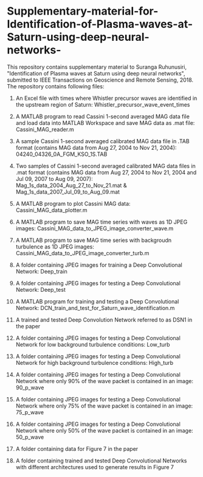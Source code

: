 # Supplementary-material-for-Identification-of-Plasma-waves-at-Saturn-using-deep-neural-networks-
This repository contains supplementary material to Suranga Ruhunusiri, "Identification of Plasma waves at Saturn  using deep neural networks", submitted to  IEEE Transactions on Geoscience and  Remote Sensing, 2018. The repository contains following files:

1. An Excel file with times where Whistler precursor waves are identified in the upstream region of Saturn: Whistler_precursor_wave_event_times

2. A MATLAB program to read Cassini 1-second averaged MAG data file and load data into MATLAB Workspace and save MAG data as .mat file: Cassini_MAG_reader.m

3. A sample Cassini 1-second averaged calibrated MAG data file in .TAB format (contains MAG data from Aug 27, 2004 to Nov 21, 2004): 04240_04326_0A_FGM_KSO_1S.TAB

4. Two samples of Cassini 1-second averaged calibrated MAG data files in .mat format (contains MAG data from Aug 27, 2004 to Nov 21, 2004 and Jul 09, 2007 to Aug 09, 2007): Mag_1s_data_2004_Aug_27_to_Nov_21.mat & Mag_1s_data_2007_Jul_09_to_Aug_09.mat

5. A MATLAB program to plot Cassini MAG data: Cassini_MAG_data_plotter.m

6. A MATLAB program to save MAG time series with waves as 1D JPEG images: Cassini_MAG_data_to_JPEG_image_converter_wave.m

7. A MATLAB program to save MAG time series with backgroudn turbulence as 1D JPEG images: Cassini_MAG_data_to_JPEG_image_converter_turb.m

8. A folder containing JPEG images for training a Deep Convolutional Network: Deep_train

9. A folder containing JPEG images for testing a Deep Convolutional Network: Deep_test

10. A MATLAB program for training and testing a Deep Convolutional Network: DCN_train_and_test_for_Saturn_wave_identification.m

11. A trained and tested Deep Convolution Network referred to as DSN1 in the paper

12. A folder containing JPEG images for testing a Deep Convolutional Network for low background turbulence conditions: Low_turb

13. A folder containing JPEG images for testing a Deep Convolutional Network for high background turbulence conditions: High_turb

14. A folder containing JPEG images for testing a Deep Convolutional Network where only 90% of the wave packet is contained in an image: 90_p_wave

15. A folder containing JPEG images for testing a Deep Convolutional Network where only 75% of the wave packet is contained in an image: 75_p_wave

16. A folder containing JPEG images for testing a Deep Convolutional Network where only 50% of the wave packet is contained in an image: 50_p_wave

17. A folder containing data for Figure 7 in the paper 

18. A folder containing trained and tested Deep Convolutional Networks with different architectures used to generate results in Figure 7

